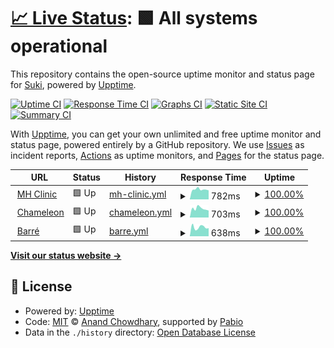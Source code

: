 # [📈 Live Status](https://SukiCZ.github.io/UpptimeRobot): <!--live status--> **🟩 All systems operational**

This repository contains the open-source uptime monitor and status page for [Suki](suki.wtf), powered by [Upptime](https://github.com/upptime/upptime).

[![Uptime CI](https://github.com/SukiCZ/UpptimeRobot/workflows/Uptime%20CI/badge.svg)](https://github.com/SukiCZ/UpptimeRobot/actions?query=workflow%3A%22Uptime+CI%22)
[![Response Time CI](https://github.com/SukiCZ/UpptimeRobot/workflows/Response%20Time%20CI/badge.svg)](https://github.com/SukiCZ/UpptimeRobot/actions?query=workflow%3A%22Response+Time+CI%22)
[![Graphs CI](https://github.com/SukiCZ/UpptimeRobot/workflows/Graphs%20CI/badge.svg)](https://github.com/SukiCZ/UpptimeRobot/actions?query=workflow%3A%22Graphs+CI%22)
[![Static Site CI](https://github.com/SukiCZ/UpptimeRobot/workflows/Static%20Site%20CI/badge.svg)](https://github.com/SukiCZ/UpptimeRobot/actions?query=workflow%3A%22Static+Site+CI%22)
[![Summary CI](https://github.com/SukiCZ/UpptimeRobot/workflows/Summary%20CI/badge.svg)](https://github.com/SukiCZ/UpptimeRobot/actions?query=workflow%3A%22Summary+CI%22)

With [Upptime](https://upptime.js.org), you can get your own unlimited and free uptime monitor and status page, powered entirely by a GitHub repository. We use [Issues](https://github.com/SukiCZ/UpptimeRobot/issues) as incident reports, [Actions](https://github.com/SukiCZ/UpptimeRobot/actions) as uptime monitors, and [Pages](https://SukiCZ.github.io/UpptimeRobot) for the status page.

<!--start: status pages-->
<!-- This summary is generated by Upptime (https://github.com/upptime/upptime) -->
<!-- Do not edit this manually, your changes will be overwritten -->
<!-- prettier-ignore -->
| URL | Status | History | Response Time | Uptime |
| --- | ------ | ------- | ------------- | ------ |
| <img alt="" src="https://icons.duckduckgo.com/ip3/mhclinic.cz.ico" height="13"> [MH Clinic](https://mhclinic.cz) | 🟩 Up | [mh-clinic.yml](https://github.com/SukiCZ/UpptimeRobot/commits/HEAD/history/mh-clinic.yml) | <details><summary><img alt="Response time graph" src="./graphs/mh-clinic/response-time-week.png" height="20"> 782ms</summary><br><a href="https://SukiCZ.github.io/UpptimeRobot/history/mh-clinic"><img alt="Response time 895" src="https://img.shields.io/endpoint?url=https%3A%2F%2Fraw.githubusercontent.com%2FSukiCZ%2FUpptimeRobot%2FHEAD%2Fapi%2Fmh-clinic%2Fresponse-time.json"></a><br><a href="https://SukiCZ.github.io/UpptimeRobot/history/mh-clinic"><img alt="24-hour response time 714" src="https://img.shields.io/endpoint?url=https%3A%2F%2Fraw.githubusercontent.com%2FSukiCZ%2FUpptimeRobot%2FHEAD%2Fapi%2Fmh-clinic%2Fresponse-time-day.json"></a><br><a href="https://SukiCZ.github.io/UpptimeRobot/history/mh-clinic"><img alt="7-day response time 782" src="https://img.shields.io/endpoint?url=https%3A%2F%2Fraw.githubusercontent.com%2FSukiCZ%2FUpptimeRobot%2FHEAD%2Fapi%2Fmh-clinic%2Fresponse-time-week.json"></a><br><a href="https://SukiCZ.github.io/UpptimeRobot/history/mh-clinic"><img alt="30-day response time 903" src="https://img.shields.io/endpoint?url=https%3A%2F%2Fraw.githubusercontent.com%2FSukiCZ%2FUpptimeRobot%2FHEAD%2Fapi%2Fmh-clinic%2Fresponse-time-month.json"></a><br><a href="https://SukiCZ.github.io/UpptimeRobot/history/mh-clinic"><img alt="1-year response time 895" src="https://img.shields.io/endpoint?url=https%3A%2F%2Fraw.githubusercontent.com%2FSukiCZ%2FUpptimeRobot%2FHEAD%2Fapi%2Fmh-clinic%2Fresponse-time-year.json"></a></details> | <details><summary><a href="https://SukiCZ.github.io/UpptimeRobot/history/mh-clinic">100.00%</a></summary><a href="https://SukiCZ.github.io/UpptimeRobot/history/mh-clinic"><img alt="All-time uptime 100.00%" src="https://img.shields.io/endpoint?url=https%3A%2F%2Fraw.githubusercontent.com%2FSukiCZ%2FUpptimeRobot%2FHEAD%2Fapi%2Fmh-clinic%2Fuptime.json"></a><br><a href="https://SukiCZ.github.io/UpptimeRobot/history/mh-clinic"><img alt="24-hour uptime 100.00%" src="https://img.shields.io/endpoint?url=https%3A%2F%2Fraw.githubusercontent.com%2FSukiCZ%2FUpptimeRobot%2FHEAD%2Fapi%2Fmh-clinic%2Fuptime-day.json"></a><br><a href="https://SukiCZ.github.io/UpptimeRobot/history/mh-clinic"><img alt="7-day uptime 100.00%" src="https://img.shields.io/endpoint?url=https%3A%2F%2Fraw.githubusercontent.com%2FSukiCZ%2FUpptimeRobot%2FHEAD%2Fapi%2Fmh-clinic%2Fuptime-week.json"></a><br><a href="https://SukiCZ.github.io/UpptimeRobot/history/mh-clinic"><img alt="30-day uptime 100.00%" src="https://img.shields.io/endpoint?url=https%3A%2F%2Fraw.githubusercontent.com%2FSukiCZ%2FUpptimeRobot%2FHEAD%2Fapi%2Fmh-clinic%2Fuptime-month.json"></a><br><a href="https://SukiCZ.github.io/UpptimeRobot/history/mh-clinic"><img alt="1-year uptime 100.00%" src="https://img.shields.io/endpoint?url=https%3A%2F%2Fraw.githubusercontent.com%2FSukiCZ%2FUpptimeRobot%2FHEAD%2Fapi%2Fmh-clinic%2Fuptime-year.json"></a></details>
| <img alt="" src="https://icons.duckduckgo.com/ip3/chameleon.suki.wtf.ico" height="13"> [Chameleon](https://chameleon.suki.wtf) | 🟩 Up | [chameleon.yml](https://github.com/SukiCZ/UpptimeRobot/commits/HEAD/history/chameleon.yml) | <details><summary><img alt="Response time graph" src="./graphs/chameleon/response-time-week.png" height="20"> 703ms</summary><br><a href="https://SukiCZ.github.io/UpptimeRobot/history/chameleon"><img alt="Response time 758" src="https://img.shields.io/endpoint?url=https%3A%2F%2Fraw.githubusercontent.com%2FSukiCZ%2FUpptimeRobot%2FHEAD%2Fapi%2Fchameleon%2Fresponse-time.json"></a><br><a href="https://SukiCZ.github.io/UpptimeRobot/history/chameleon"><img alt="24-hour response time 551" src="https://img.shields.io/endpoint?url=https%3A%2F%2Fraw.githubusercontent.com%2FSukiCZ%2FUpptimeRobot%2FHEAD%2Fapi%2Fchameleon%2Fresponse-time-day.json"></a><br><a href="https://SukiCZ.github.io/UpptimeRobot/history/chameleon"><img alt="7-day response time 703" src="https://img.shields.io/endpoint?url=https%3A%2F%2Fraw.githubusercontent.com%2FSukiCZ%2FUpptimeRobot%2FHEAD%2Fapi%2Fchameleon%2Fresponse-time-week.json"></a><br><a href="https://SukiCZ.github.io/UpptimeRobot/history/chameleon"><img alt="30-day response time 759" src="https://img.shields.io/endpoint?url=https%3A%2F%2Fraw.githubusercontent.com%2FSukiCZ%2FUpptimeRobot%2FHEAD%2Fapi%2Fchameleon%2Fresponse-time-month.json"></a><br><a href="https://SukiCZ.github.io/UpptimeRobot/history/chameleon"><img alt="1-year response time 758" src="https://img.shields.io/endpoint?url=https%3A%2F%2Fraw.githubusercontent.com%2FSukiCZ%2FUpptimeRobot%2FHEAD%2Fapi%2Fchameleon%2Fresponse-time-year.json"></a></details> | <details><summary><a href="https://SukiCZ.github.io/UpptimeRobot/history/chameleon">100.00%</a></summary><a href="https://SukiCZ.github.io/UpptimeRobot/history/chameleon"><img alt="All-time uptime 100.00%" src="https://img.shields.io/endpoint?url=https%3A%2F%2Fraw.githubusercontent.com%2FSukiCZ%2FUpptimeRobot%2FHEAD%2Fapi%2Fchameleon%2Fuptime.json"></a><br><a href="https://SukiCZ.github.io/UpptimeRobot/history/chameleon"><img alt="24-hour uptime 100.00%" src="https://img.shields.io/endpoint?url=https%3A%2F%2Fraw.githubusercontent.com%2FSukiCZ%2FUpptimeRobot%2FHEAD%2Fapi%2Fchameleon%2Fuptime-day.json"></a><br><a href="https://SukiCZ.github.io/UpptimeRobot/history/chameleon"><img alt="7-day uptime 100.00%" src="https://img.shields.io/endpoint?url=https%3A%2F%2Fraw.githubusercontent.com%2FSukiCZ%2FUpptimeRobot%2FHEAD%2Fapi%2Fchameleon%2Fuptime-week.json"></a><br><a href="https://SukiCZ.github.io/UpptimeRobot/history/chameleon"><img alt="30-day uptime 100.00%" src="https://img.shields.io/endpoint?url=https%3A%2F%2Fraw.githubusercontent.com%2FSukiCZ%2FUpptimeRobot%2FHEAD%2Fapi%2Fchameleon%2Fuptime-month.json"></a><br><a href="https://SukiCZ.github.io/UpptimeRobot/history/chameleon"><img alt="1-year uptime 100.00%" src="https://img.shields.io/endpoint?url=https%3A%2F%2Fraw.githubusercontent.com%2FSukiCZ%2FUpptimeRobot%2FHEAD%2Fapi%2Fchameleon%2Fuptime-year.json"></a></details>
| <img alt="" src="https://icons.duckduckgo.com/ip3/barre.suki.wtf.ico" height="13"> [Barré](https://barre.suki.wtf/api/status/) | 🟩 Up | [barre.yml](https://github.com/SukiCZ/UpptimeRobot/commits/HEAD/history/barre.yml) | <details><summary><img alt="Response time graph" src="./graphs/barre/response-time-week.png" height="20"> 638ms</summary><br><a href="https://SukiCZ.github.io/UpptimeRobot/history/barre"><img alt="Response time 686" src="https://img.shields.io/endpoint?url=https%3A%2F%2Fraw.githubusercontent.com%2FSukiCZ%2FUpptimeRobot%2FHEAD%2Fapi%2Fbarre%2Fresponse-time.json"></a><br><a href="https://SukiCZ.github.io/UpptimeRobot/history/barre"><img alt="24-hour response time 567" src="https://img.shields.io/endpoint?url=https%3A%2F%2Fraw.githubusercontent.com%2FSukiCZ%2FUpptimeRobot%2FHEAD%2Fapi%2Fbarre%2Fresponse-time-day.json"></a><br><a href="https://SukiCZ.github.io/UpptimeRobot/history/barre"><img alt="7-day response time 638" src="https://img.shields.io/endpoint?url=https%3A%2F%2Fraw.githubusercontent.com%2FSukiCZ%2FUpptimeRobot%2FHEAD%2Fapi%2Fbarre%2Fresponse-time-week.json"></a><br><a href="https://SukiCZ.github.io/UpptimeRobot/history/barre"><img alt="30-day response time 723" src="https://img.shields.io/endpoint?url=https%3A%2F%2Fraw.githubusercontent.com%2FSukiCZ%2FUpptimeRobot%2FHEAD%2Fapi%2Fbarre%2Fresponse-time-month.json"></a><br><a href="https://SukiCZ.github.io/UpptimeRobot/history/barre"><img alt="1-year response time 686" src="https://img.shields.io/endpoint?url=https%3A%2F%2Fraw.githubusercontent.com%2FSukiCZ%2FUpptimeRobot%2FHEAD%2Fapi%2Fbarre%2Fresponse-time-year.json"></a></details> | <details><summary><a href="https://SukiCZ.github.io/UpptimeRobot/history/barre">100.00%</a></summary><a href="https://SukiCZ.github.io/UpptimeRobot/history/barre"><img alt="All-time uptime 100.00%" src="https://img.shields.io/endpoint?url=https%3A%2F%2Fraw.githubusercontent.com%2FSukiCZ%2FUpptimeRobot%2FHEAD%2Fapi%2Fbarre%2Fuptime.json"></a><br><a href="https://SukiCZ.github.io/UpptimeRobot/history/barre"><img alt="24-hour uptime 100.00%" src="https://img.shields.io/endpoint?url=https%3A%2F%2Fraw.githubusercontent.com%2FSukiCZ%2FUpptimeRobot%2FHEAD%2Fapi%2Fbarre%2Fuptime-day.json"></a><br><a href="https://SukiCZ.github.io/UpptimeRobot/history/barre"><img alt="7-day uptime 100.00%" src="https://img.shields.io/endpoint?url=https%3A%2F%2Fraw.githubusercontent.com%2FSukiCZ%2FUpptimeRobot%2FHEAD%2Fapi%2Fbarre%2Fuptime-week.json"></a><br><a href="https://SukiCZ.github.io/UpptimeRobot/history/barre"><img alt="30-day uptime 100.00%" src="https://img.shields.io/endpoint?url=https%3A%2F%2Fraw.githubusercontent.com%2FSukiCZ%2FUpptimeRobot%2FHEAD%2Fapi%2Fbarre%2Fuptime-month.json"></a><br><a href="https://SukiCZ.github.io/UpptimeRobot/history/barre"><img alt="1-year uptime 100.00%" src="https://img.shields.io/endpoint?url=https%3A%2F%2Fraw.githubusercontent.com%2FSukiCZ%2FUpptimeRobot%2FHEAD%2Fapi%2Fbarre%2Fuptime-year.json"></a></details>

<!--end: status pages-->

[**Visit our status website →**](https://SukiCZ.github.io/UpptimeRobot)

## 📄 License

- Powered by: [Upptime](https://github.com/upptime/upptime)
- Code: [MIT](./LICENSE) © [Anand Chowdhary](https://anandchowdhary.com), supported by [Pabio](https://pabio.com)
- Data in the `./history` directory: [Open Database License](https://opendatacommons.org/licenses/odbl/1-0/)
